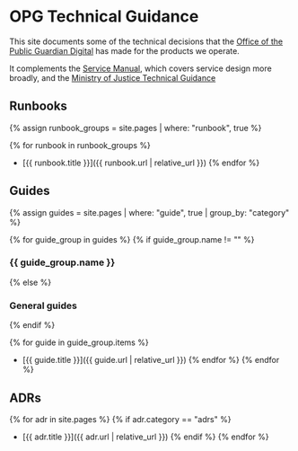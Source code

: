 # OPG Technical Guidance

This site documents some of the technical decisions that the
[Office of the Public Guardian Digital](https://github.com/orgs/ministryofjustice/teams/opg) has made for the products we operate.

It complements the [Service Manual](https://www.gov.uk/service-manual),
which covers service design more broadly, and the [Ministry of Justice Technical Guidance](https://ministryofjustice.github.io/technical-guidance/#moj-technical-guidance)

## Runbooks

{% assign runbook_groups = site.pages
  | where: "runbook", true %}

{% for runbook in runbook_groups %}

- [{{ runbook.title }}]({{ runbook.url | relative_url }})
  {% endfor %}

## Guides

{% assign guides = site.pages
  | where: "guide", true
  | group_by: "category" %}

{% for guide_group in guides %}
{% if guide_group.name != "" %}

### {{ guide_group.name }}

{% else %}

### General guides

{% endif %}

{% for guide in guide_group.items %}

- [{{ guide.title }}]({{ guide.url | relative_url }})
  {% endfor %}
  {% endfor %}

## ADRs

{% for adr in site.pages %}
{% if adr.category == "adrs" %}

- [{{ adr.title }}]({{ adr.url | relative_url }})
  {% endif %}
  {% endfor %}
